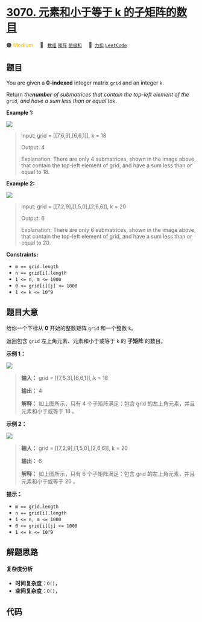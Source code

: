 # [3070. 元素和小于等于 k 的子矩阵的数目](https://2xiao.github.io/leetcode-js/problem/3070.html)

🟠 <font color=#ffb800>Medium</font>&emsp; 🔖&ensp; [`数组`](/tag/array.md) [`矩阵`](/tag/matrix.md) [`前缀和`](/tag/prefix-sum.md)&emsp; 🔗&ensp;[`力扣`](https://leetcode.cn/problems/count-submatrices-with-top-left-element-and-sum-less-than-k) [`LeetCode`](https://leetcode.com/problems/count-submatrices-with-top-left-element-and-sum-less-than-k)

## 题目

You are given a **0-indexed** integer matrix `grid` and an integer `k`.

Return _the**number** of submatrices that contain the top-left element of the_
`grid`, _and have a sum less than or equal to_`k`.



**Example 1:**

![](https://assets.leetcode.com/uploads/2024/01/01/example1.png)

> Input: grid = [[7,6,3],[6,6,1]], k = 18
> 
> Output: 4
> 
> Explanation: There are only 4 submatrices, shown in the image above, that contain the top-left element of grid, and have a sum less than or equal to 18.

**Example 2:**

![](https://assets.leetcode.com/uploads/2024/01/01/example21.png)

> Input: grid = [[7,2,9],[1,5,0],[2,6,6]], k = 20
> 
> Output: 6
> 
> Explanation: There are only 6 submatrices, shown in the image above, that contain the top-left element of grid, and have a sum less than or equal to 20.

**Constraints:**

  * `m == grid.length `
  * `n == grid[i].length`
  * `1 <= n, m <= 1000 `
  * `0 <= grid[i][j] <= 1000`
  * `1 <= k <= 10^9`


## 题目大意

给你一个下标从 **0** 开始的整数矩阵 `grid` 和一个整数 `k`。

返回包含 `grid` 左上角元素、元素和小于或等于 `k` 的 **子矩阵** 的数目。



**示例 1：**

![](https://assets.leetcode.com/uploads/2024/01/01/example1.png)

> 
> 
> 
> 
> 
> **输入：** grid = [[7,6,3],[6,6,1]], k = 18
> 
> **输出：** 4
> 
> **解释：** 如上图所示，只有 4 个子矩阵满足：包含 grid 的左上角元素，并且元素和小于或等于 18 。

**示例 2：**

![](https://assets.leetcode.com/uploads/2024/01/01/example21.png)

> 
> 
> 
> 
> 
> **输入：** grid = [[7,2,9],[1,5,0],[2,6,6]], k = 20
> 
> **输出：** 6
> 
> **解释：** 如上图所示，只有 6 个子矩阵满足：包含 grid 的左上角元素，并且元素和小于或等于 20 。
> 
> 



**提示：**

  * `m == grid.length `
  * `n == grid[i].length`
  * `1 <= n, m <= 1000 `
  * `0 <= grid[i][j] <= 1000`
  * `1 <= k <= 10^9`


## 解题思路

#### 复杂度分析

- **时间复杂度**：`O()`，
- **空间复杂度**：`O()`，

## 代码

```javascript

```